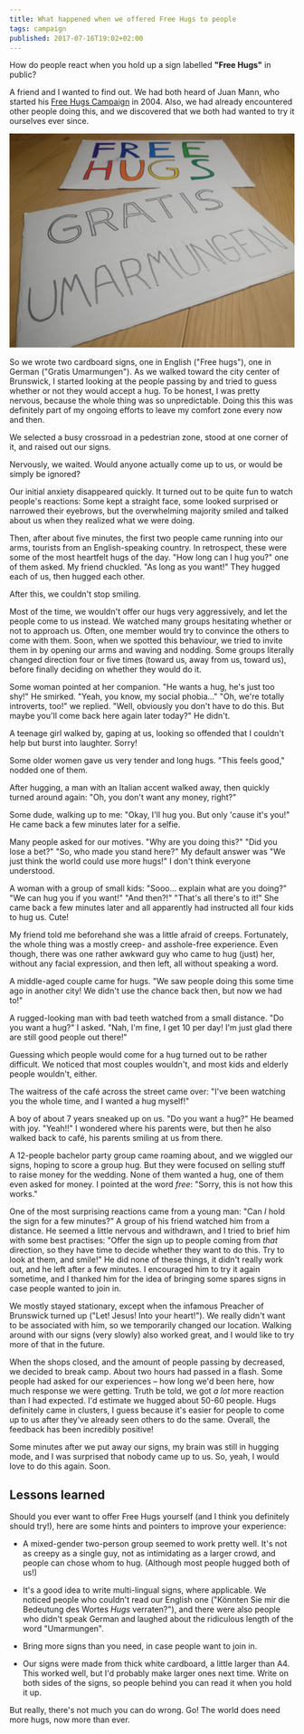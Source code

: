 ```yaml
---
title: What happened when we offered Free Hugs to people
tags: campaign
published: 2017-07-16T19:02+02:00
---
```


How do people react when you hold up a sign labelled **"Free Hugs"** in public?

A friend and I wanted to find out. We had both heard of Juan Mann, who started his [Free Hugs Campaign](https://en.wikipedia.org/wiki/Free_Hugs_Campaign) in 2004. Also, we had already encountered other people doing this, and we discovered that we both had wanted to try it ourselves ever since.

![Two cardboard signs](signs.jpg)

So we wrote two cardboard signs, one in English ("Free hugs"), one in German ("Gratis Umarmungen"). As we walked toward the city center of Brunswick, I started looking at the people passing by and tried to guess whether or not they would accept a hug. To be honest, I was pretty nervous, because the whole thing was so unpredictable. Doing this this was definitely part of my ongoing efforts to leave my comfort zone every now and then.

We selected a busy crossroad in a pedestrian zone, stood at one corner of it, and raised out our signs.

Nervously, we waited. Would anyone actually come up to us, or would be simply be ignored?

Our initial anxiety disappeared quickly. It turned out to be quite fun to watch people's reactions: Some kept a straight face, some looked surprised or narrowed their eyebrows, but the overwhelming majority smiled and talked about us when they realized what we were doing.

Then, after about five minutes, the first two people came running into our arms, tourists from an English-speaking country. In retrospect, these were some of the most heartfelt hugs of the day. "How long can I hug you?" one of them asked. My friend chuckled. "As long as you want!" They hugged each of us, then hugged each other.

After this, we couldn't stop smiling.

Most of the time, we wouldn't offer our hugs very aggressively, and let the people come to us instead. We watched many groups hesitating whether or not to approach us. Often, one member would try to convince the others to come with them. Soon, when we spotted this behaviour, we tried to invite them in by opening our arms and waving and nodding. Some groups literally changed direction four or five times (toward us, away from us, toward us), before finally deciding on whether they would do it.

Some woman pointed at her companion. "He wants a hug, he's just too shy!" He smirked. "Yeah, you know, my social phobia..." "Oh, we're totally introverts, too!" we replied. "Well, obviously you don't have to do this. But maybe you'll come back here again later today?" He didn't.

A teenage girl walked by, gaping at us, looking so offended that I couldn't help but burst into laughter. Sorry!

Some older women gave us very tender and long hugs. "This feels good," nodded one of them.

After hugging, a man with an Italian accent walked away, then quickly turned around again: "Oh, you don't want any money, right?"

Some dude, walking up to me: "Okay, I'll hug you. But only 'cause it's you!" He came back a few minutes later for a selfie.

Many people asked for our motives. "Why are you doing this?" "Did you lose a bet?" "So, who made you stand here?" My default answer was "We just think the world could use more hugs!" I don't think everyone understood.

A woman with a group of small kids: "Sooo... explain what are you doing?" "We can hug you if you want!" "And then?!" "That's all there's to it!" She came back a few minutes later and all apparently had instructed all four kids to hug us. Cute!

My friend told me beforehand she was a little afraid of creeps. Fortunately, the whole thing was a mostly creep- and asshole-free experience. Even though, there was one rather awkward guy who came to hug (just) her, without any facial expression, and then left, all without speaking a word.

A middle-aged couple came for hugs. "We saw people doing this some time ago in another city! We didn't use the chance back then, but now we had to!"

A rugged-looking man with bad teeth watched from a small distance. "Do you want a hug?" I asked. "Nah, I'm fine, I get 10 per day! I'm just glad there are still good people out there!"

Guessing which people would come for a hug turned out to be rather difficult. We noticed that most couples wouldn't, and most kids and elderly people wouldn't, either.

The waitress of the café across the street came over: "I've been watching you the whole time, and I wanted a hug myself!"

A boy of about 7 years sneaked up on us. "Do you want a hug?" He beamed with joy. "Yeah!!" I wondered where his parents were, but then he also walked back to café, his parents smiling at us from there.

A 12-people bachelor party group came roaming about, and we wiggled our signs, hoping to score a group hug. But they were focused on selling stuff to raise money for the wedding. None of them wanted a hug, one of them even asked for money. I pointed at the word *free*: "Sorry, this is not how this works."

One of the most surprising reactions came from a young man: "Can *I* hold the sign for a few minutes?" A group of his friend watched him from a distance. He seemed a little nervous and withdrawn, and I tried to brief him with some best practises: "Offer the sign up to people coming from *that* direction, so they have time to decide whether they want to do this. Try to look at them, and smile!" He did none of these things, it didn't really work out, and he left after a few minutes. I encouraged him to try it again sometime, and I thanked him for the idea of bringing some spares signs in case people wanted to join in.

We mostly stayed stationary, except when the infamous Preacher of Brunswick turned up ("Let! Jesus! Into your heart!"). We really didn't want to be associated with him, so we temporarily changed our location. Walking around with our signs (very slowly) also worked great, and I would like to try more of that in the future.

When the shops closed, and the amount of people passing by decreased, we decided to break camp. About two hours had passed in a flash. Some people had asked for our experiences – how long we'd been here, how much response we were getting. Truth be told, we got *a lot* more reaction than I had expected. I'd estimate we hugged about 50-60 people. Hugs definitely came in clusters, I guess because it's easier for people to come up to us after they've already seen others to do the same. Overall, the feedback has been incredibly positive!

Some minutes after we put away our signs, my brain was still in hugging mode, and I was surprised that nobody came up to us. So, yeah, I would love to do this again. Soon.

## Lessons learned

Should you ever want to offer Free Hugs yourself (and I think you definitely should try!), here are some hints and pointers to improve your experience:

- A mixed-gender two-person group seemed to work pretty well. It's not as creepy as a single guy, not as intimidating as a larger crowd, and people can chose whom to hug. (Although most people hugged both of us!)

- It's a good idea to write multi-lingual signs, where applicable. We noticed people who couldn't read our English one ("Könnten Sie mir die Bedeutung des Wortes *Hugs* verraten?"), and there were also people who didn't speak German and laughed about the ridiculous length of the word "Umarmungen".
- Bring more signs than you need, in case people want to join in.
- Our signs were made from thick white cardboard, a little larger than A4. This worked well, but I'd probably make larger ones next time. Write on both sides of the signs, so people behind you can read it when you hold it up.

But really, there's not much you can do wrong. Go! The world does need more hugs, now more than ever.
